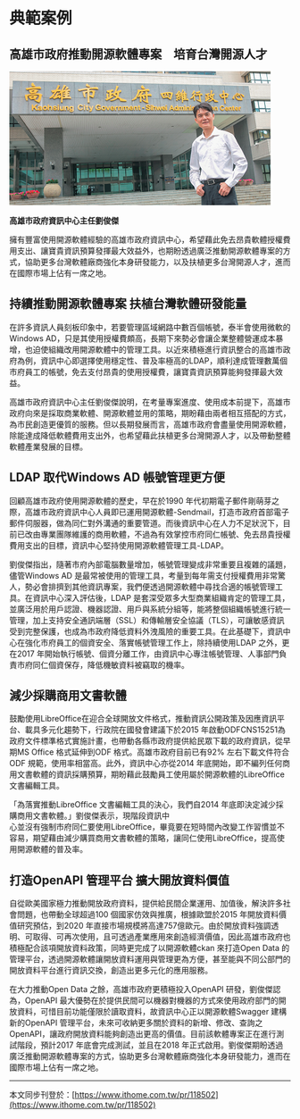 # 典範案例

## 高雄市政府推動開源軟體專案　培育台灣開源人才

![](/assets/vghtc-8.png)

**高雄市政府資訊中心主任劉俊傑**

擁有豐富使用開源軟體經驗的高雄市政府資訊中心，希望藉此免去昂貴軟體授權費用支出、讓寶貴資訊預算發揮最大效益外，也期盼透過廣泛推動開源軟體專案的方式，協助更多台灣軟體廠商強化本身研發能力，以及扶植更多台灣開源人才，進而在國際市場上佔有一席之地。

## 持續推動開源軟體專案 扶植台灣軟體研發能量

在許多資訊人員刻板印象中，若要管理區域網路中數百個帳號，泰半會使用微軟的Windows AD，只是其使用授權費頗高，長期下來勢必會讓企業整體營運成本暴增，也迫使組織改用開源軟體中的管理工具。以近來積極進行資訊整合的高雄市政府為例，資訊中心即選擇使用穩定性、普及率極高的LDAP，順利達成管理數萬個市府員工的帳號，免去支付昂貴的使用授權費，讓寶貴資訊預算能夠發揮最大效益。

高雄市政府資訊中心主任劉俊傑說明，在考量專案進度、使用成本前提下，高雄市政府向來是採取商業軟體、開源軟體並用的策略，期盼藉由兩者相互搭配的方式，為市民創造更優質的服務。但以長期發展而言，高雄市政府會盡量使用開源軟體，除能達成降低軟體費用支出外，也希望藉此扶植更多台灣開源人才，以及帶動整體軟體產業發展的目標。

## LDAP 取代Windows AD 帳號管理更方便

回顧高雄市政府使用開源軟體的歷史，早在於1990 年代初期電子郵件剛萌芽之際，高雄市政府資訊中心人員即已運用開源軟體-Sendmail，打造市政府首部電子郵件伺服器，做為同仁對外溝通的重要管道。而後資訊中心在人力不足狀況下，目前已改由專業團隊維護的商用軟體，不過為有效掌控市府同仁帳號、免去昂貴授權費用支出的目標，資訊中心堅持使用開源軟體管理工具-LDAP。

劉俊傑指出，隨著市府內部電腦數量增加，帳號管理變成非常重要且複雜的議題，儘管Windows AD 是最常被使用的管理工具，考量到每年需支付授權費用非常驚人，勢必會排擠到其他資訊專案，我們便透過開源軟體中尋找合適的帳號管理工具。在資訊中心深入評估後，LDAP 是套深受眾多大型商業組織肯定的管理工具，並廣泛用於用戶認證、機器認證、用戶與系統分組等，能將整個組織帳號進行統一管理，加上支持安全通訊端層（SSL）和傳輸層安全協議（TLS），可讓敏感資訊受到完整保護，也成為市政府降低資料外洩風險的重要工具。在此基礎下，資訊中心在強化市府員工的個資安全、落實帳號管理工作上，除持續使用LDAP 之外，更在2017 年開始執行帳號、個資分離工作，由資訊中心專注帳號管理、人事部門負責市府同仁個資保存，降低機敏資料被竊取的機率。

## 減少採購商用文書軟體

鼓勵使用LibreOffice在迎合全球開放文件格式，推動資訊公開政策及因應資訊平台、載具多元化趨勢下，行政院在國發會建議下於2015 年啟動ODFCNS15251為政府文件標準格式實施計畫，也帶動各縣市政府提供給民眾下載的政府資訊，從早期MS Office 格式延伸到ODF 格式。高雄市政府目前已有92% 左右下載文件符合ODF 規範，使用率相當高。此外，資訊中心亦從2014 年底開始，即不編列任何商用文書軟體的資訊採購預算，期盼藉此鼓勵員工使用屬於開源軟體的LibreOffice 文書編輯工具。

「為落實推動LibreOffice 文書編輯工具的決心，我們自2014 年底即決定減少採購商用文書軟體。」劉俊傑表示，現階段資訊中  
心並沒有強制市府同仁要使用LibreOffice，畢竟要在短時間內改變工作習慣並不容易，期望藉由減少購買商用文書軟體的策略，讓同仁使用LibreOffice，提高使用開源軟體的普及率。

## 打造OpenAPI 管理平台 擴大開放資料價值

自從歐美國家極力推動開放政府資料，提供給民間企業運用、加值後，解決許多社會問題，也帶動全球超過100 個國家仿效與推廣，根據歐盟於2015 年開放資料價值研究預估，到2020 年直接市場規模將高達757億歐元。由於開放資料強調透明、可取得、可再次使用，且可透過產業應用來創造經濟價值，因此高雄市政府也積極配合該項開放資料政策，同時更完成了以開源軟體ckan 來打造Open Data 的管理平台，透過開源軟體讓開放資料運用與管理更為方便，甚至能與不同公部門的開放資料平台進行資訊交換，創造出更多元化的應用服務。

在大力推動Open Data 之餘，高雄市政府更積極投入OpenAPI 研發，劉俊傑認為，OpenAPI 最大優勢在於提供民間可以機器對機器的方式來使用政府部門的開放資料，可惜目前功能僅限於讀取資料，故資訊中心正以開源軟體Swagger 建構新的OpenAPI 管理平台，未來可收納更多關於資料的新增、修改、查詢之OpenAPI，讓政府開放資料能夠創造出更高的價值。目前該軟體專案正在進行測試階段，預計2017 年底會完成測試，並且在2018 年正式啟用。劉俊傑期盼透過廣泛推動開源軟體專案的方式，協助更多台灣軟體廠商強化本身研發能力，進而在國際市場上佔有一席之地。

---

本文同步刊登於：[https://www.ithome.com.tw/pr/118502](https://www.ithome.com.tw/pr/118502)

